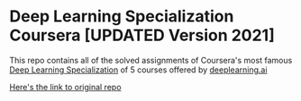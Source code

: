 # Deep Learning Specialization Coursera [UPDATED Version 2021]
This repo contains all of the solved assignments of Coursera's most famous [Deep Learning Specialization](https://www.coursera.org/specializations/deep-learning) of 5 courses offered by [deeplearning.ai](www.deeplearning.ai)




[Here's the link to original repo](https://github.com/abdur75648/Deep-Learning-Specialization-Coursera)
